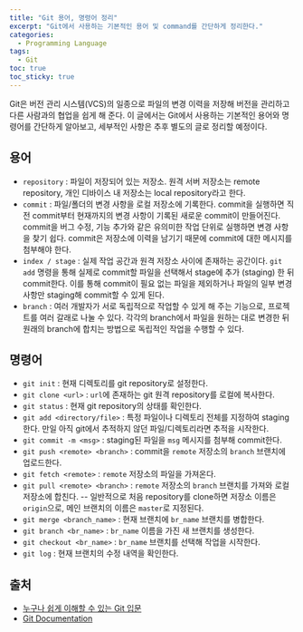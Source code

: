 ```yaml
---
title: "Git 용어, 명령어 정리"
excerpt: "Git에서 사용하는 기본적인 용어 및 command를 간단하게 정리한다."
categories: 
  - Programming Language
tags:
  - Git
toc: true
toc_sticky: true
---
```


Git은 버전 관리 시스템(VCS)의 일종으로 파일의 변경 이력을 저장해 버전을 관리하고 다른 사람과의 협업을 쉽게 해 준다. 이 글에서는 Git에서 사용하는 기본적인 용어와 명령어를 간단하게 알아보고, 세부적인 사항은 추후 별도의 글로 정리할 예정이다.

## 용어
- ``repository`` : 파일이 저장되어 있는 저장소. 원격 서버 저장소는 remote repository, 개인 디바이스 내 저장소는 local repository라고 한다.
- ``commit`` : 파일/폴더의 변경 사항을 로컬 저장소에 기록한다. commit을 실행하면 직전 commit부터 현재까지의 변경 사항이 기록된 새로운 commit이 만들어진다. commit을 버그 수정, 기능 추가와 같은 유의미한 작업 단위로 실행하면 변경 사항을 찾기 쉽다. commit은 저장소에 이력을 남기기 때문에 commit에 대한 메시지를 첨부해야 한다.
- ``index / stage`` : 실제 작업 공간과 원격 저장소 사이에 존재하는 공간이다. ``git add`` 명령을 통해 실제로 commit할 파일을 선택해서 stage에 추가 (staging) 한 뒤 commit한다. 이를 통해 commit이 필요 없는 파일을 제외하거나 파일의 일부 변경 사항만 staging해 commit할 수 있게 된다.
- ``branch`` : 여러 개발자가 서로 독립적으로 작업할 수 있게 해 주는 기능으로, 프로젝트를 여러 갈래로 나눌 수 있다. 각각의 branch에서 파일을 원하는 대로 변경한 뒤 원래의 branch에 합치는 방법으로 독립적인 작업을 수행할 수 있다.

## 명령어
- ``git init`` : 현재 디렉토리를 git repository로 설정한다.
- ``git clone <url>`` : ``url``에 존재하는 git 원격 repository를 로컬에 복사한다.
- ``git status`` : 현재 git repository의 상태를 확인한다.
- ``git add <directory/file>`` : 특정 파일이나 디렉토리 전체를 지정하여 staging한다. 만일 아직 git에서 추적하지 않던 파일/디렉토리라면 추적을 시작한다.
- ``git commit -m <msg>`` : staging된 파일을 ``msg`` 메시지를 첨부해 commit한다.
- ``git push <remote> <branch>`` : commit을 ``remote`` 저장소의 ``branch`` 브랜치에 업로드한다.
- ``git fetch <remote>`` : ``remote`` 저장소의 파일을 가져온다.
- ``git pull <remote> <branch>`` : ``remote`` 저장소의 ``branch`` 브랜치를 가져와 로컬 저장소에 합친다. 
-- 일반적으로 처음 repository를 clone하면 저장소 이름은 ``origin``으로, 메인 브랜치의 이름은 ``master``로 지정된다. 
- ``git merge <branch_name>`` : 현재 브랜치에 ``br_name`` 브랜치를 병합한다.
- ``git branch <br_name>`` : ``br_name`` 이름을 가진 새 브랜치를 생성한다.
- ``git checkout <br_name>`` : ``br_name`` 브랜치를 선택해 작업을 시작한다.
- ``git log`` : 현재 브랜치의 수정 내역을 확인한다.

## 출처
- [누구나 쉽게 이해할 수 있는 Git 입문](https://backlog.com/git-tutorial/kr/)
- [Git Documentation](https://git-scm.com/book/ko/v2/)
